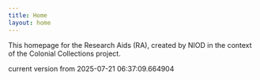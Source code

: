 ```yaml
---
title: Home
layout: home
---
```


This homepage for the Research Aids (RA), created by NIOD in the context of the Colonial Collections project. 


current version from 2025-07-21 06:37:09.664904